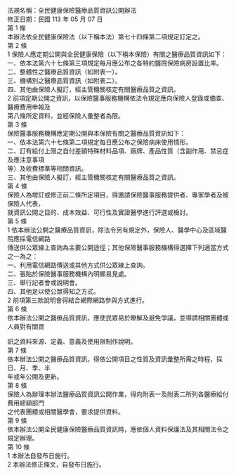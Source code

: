 法規名稱：全民健康保險醫療品質資訊公開辦法  
修正日期：民國 113 年 05 月 07 日  
第 1 條  
本辦法依全民健康保險法（以下稱本法）第七十四條第二項規定訂定之。  
第 2 條  
1 保險人應定期公開與全民健康保險（以下稱本保險）有關之醫療品質資訊如下：  
一、依本法第六十七條第三項規定每月應公布之各特約醫院保險病房設置比率。  
二、整體性之醫療品質資訊（如附表一）。  
三、機構別之醫療品質資訊（如附表二）。  
四、其他由保險人擬訂，經主管機關核定有關醫療品質之資訊。  
2 前項定期公開之資訊，以保險醫事服務機構依法令規定應向保險人登錄或備查、醫療費用申報及  
第八條所定資料，並經保險人彙整者為限。  
第 3 條  
保險醫事服務機構應定期公開與本保險有關之醫療品質資訊如下：  
一、依本法第六十七條第二項規定每日應公布之保險病床使用情形。  
二、訂有給付上限之自付差額特殊材料品項、廠牌、產品性質（含副作用、禁忌症及應注意事項  
等）及收費標準等相關資訊。  
三、其他由保險人擬訂，經主管機關核定有關醫療品質之資訊。  
第 4 條  
保險人為增訂或修正前二條所定項目，得邀請保險醫事服務提供者、專家學者及被保險人代表，  
就資訊公開之目的、成本效益、可行性及實證醫學進行評選或檢討。  
第 5 條  
1 依本辦法公開之醫療品質資訊，除法令另有規定外，保險人、醫學中心及區域醫院應採電信網路  
傳送供公眾線上查詢為主要公開途徑；其他保險醫事服務機構得選擇下列適當方式之一為之：  
一、利用電信網路傳送或其他方式供公眾線上查詢。  
二、張貼於保險醫事服務機構內明顯易見處。  
三、舉行記者會或說明會。  
四、其他足以使公眾得知之方式。  
2 前項第三款說明會得結合網際網路參與方式進行。  
第 6 條  
依本辦法公開之醫療品質資訊，應使民眾易於瞭解及避免爭議，並得請相關團體或人員對有關資  


訊之資料來源、定義、意義及使用限制作說明。  
第 7 條  
依本辦法公開之醫療品質資訊，得依公開項目之性質及資訊彙整所需之時程，採日、月、季、半  
年或年公開及更新。  
第 8 條  
保險人為辦理本辦法醫療品質資訊公開作業，得向附表一及附表二所列各醫療給付費用總額部門  
之代表團體或相關醫學會，要求提供資料。  
第 9 條  
依本辦法公開全民健康保險醫療品質資訊時，應依個人資料保護法及其相關法令之規定辦理。  
第 10 條  
1 本辦法自發布日施行。  
2 本辦法修正條文，自發布日施行。  


